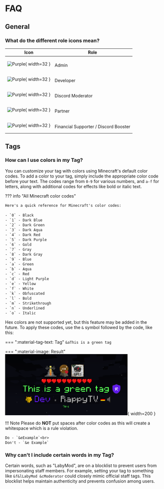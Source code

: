 # FAQ

## General

### What do the different role icons mean?
| Icon | Role |
| ---- | ---- |
| ![Purple](https://cdn.rappytv.com/globaltags/icons/role/purple.png){ width=32 } | <p style="display: inline-flex;-ms-transform: translateY(25%);transform: translateY(25%);">Admin</p> |
| ![Purple](https://cdn.rappytv.com/globaltags/icons/role/aqua.png){ width=32 } | <p style="display: inline-flex;-ms-transform: translateY(25%);transform: translateY(25%);">Developer</p> |
| ![Purple](https://cdn.rappytv.com/globaltags/icons/role/orange.png){ width=32 } | <p style="display: inline-flex;-ms-transform: translateY(25%);transform: translateY(25%);">Discord Moderator</p> |
| ![Purple](https://cdn.rappytv.com/globaltags/icons/role/blue.png){ width=32 } | <p style="display: inline-flex;-ms-transform: translateY(25%);transform: translateY(25%);">Partner</p> |
| ![Purple](https://cdn.rappytv.com/globaltags/icons/role/green.png){ width=32 } | <p style="display: inline-flex;-ms-transform: translateY(25%);transform: translateY(25%);">Financial Supporter / Discord Booster</p> |

## Tags

### How can I use colors in my Tag?

You can customize your tag with colors using Minecraft's default color codes. To add a color to your tag, simply include the appropriate color code before your text. The codes range from `0-9` for various numbers, and `a-f` for letters, along with additional codes for effects like bold or italic text. 

??? info "All Minecraft color codes"

    Here's a quick reference for Minecraft's color codes:

    - `0` - Black
    - `1` - Dark Blue
    - `2` - Dark Green
    - `3` - Dark Aqua
    - `4` - Dark Red
    - `5` - Dark Purple
    - `6` - Gold
    - `7` - Gray
    - `8` - Dark Gray
    - `9` - Blue
    - `a` - Green
    - `b` - Aqua
    - `c` - Red
    - `d` - Light Purple
    - `e` - Yellow
    - `f` - White
    - `k` - Obfuscated
    - `l` - Bold
    - `m` - Strikethrough
    - `n` - Underlined
    - `o` - Italic

Hex colors are not supported yet, but this feature may be added in the future. To apply these codes, use the `&` symbol followed by the code, like this:

=== ":material-tag-text: Tag"
    ```
    &aThis is a green tag
    ```

=== ":material-image: Result"
    ![Green tag](./assets/files/faq/green_tag.png){ width=200 }

!!! Note
    Please do **NOT** put spaces after color codes as this will create a whitespace which is a rule violation.

    Do - `&eExample`<br>
    Don't - `&e Example`

### Why can't I include certain words in my Tag?

Certain words, such as "LabyMod", are on a blocklist to prevent users from impersonating staff members. For example, setting your tag to something like `&f&lLabyMod &cModerator` could closely mimic official staff tags. This blocklist helps maintain authenticity and prevents confusion among users.